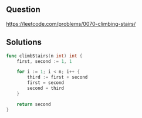## Question

https://leetcode.com/problems/0070-climbing-stairs/

## Solutions

```go
func climbStairs(n int) int {
    first, second := 1, 1

    for i := 1; i < n; i++ {
        third := first + second
        first = second
        second = third
    }

    return second
}
```
